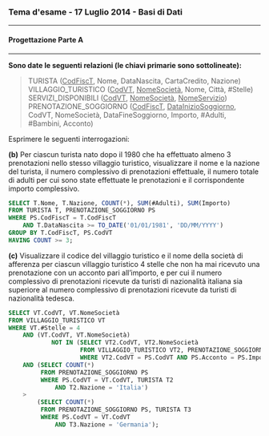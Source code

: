 ### Tema d'esame - 17 Luglio 2014 - Basi di Dati

---

#### Progettazione Parte A

----

**Sono date le seguenti relazioni (le chiavi primarie sono sottolineate):**

> TURISTA (<u>CodFiscT</u>, Nome, DataNascita, CartaCredito, Nazione)
> VILLAGGIO_TURISTICO (<u>CodVT</u>, <u>NomeSocietà</u>, Nome, Città, #Stelle)
> SERVIZI_DISPONIBILI (<u>CodVT</u>, <u>NomeSocietà</u>, <u>NomeServizio</u>)
> PRENOTAZIONE_SOGGIORNO (<u>CodFiscT</u>, <u>DataInizioSoggiorno</u>, CodVT, NomeSocietà, DataFineSoggiorno, Importo, #Adulti, #Bambini, Acconto)



Esprimere le seguenti interrogazioni:

**(b)** Per ciascun turista nato dopo il 1980 che ha effettuato almeno 3 prenotazioni nello stesso villaggio turistico, visualizzare il nome e la nazione del turista, il numero complessivo di prenotazioni effettuale, il numero totale di adulti per cui sono state effettuate le prenotazioni e il corrispondente importo complessivo.

``` sql
SELECT T.Nome, T.Nazione, COUNT(*), SUM(#Adulti), SUM(Importo)
FROM TURISTA T, PRENOTAZIONE_SOGGIORNO PS
WHERE PS.CodFiscT = T.CodFiscT
	AND T.DataNascita >= TO_DATE('01/01/1981', 'DD/MM/YYYY')
GROUP BY T.CodFiscT, PS.CodVT
HAVING COUNT >= 3;
```

**(c)** Visualizzare il codice del villaggio turistico e il nome della società di afferenza per ciascun villaggio turistico 4 stelle che non ha mai ricevuto una prenotazione con un acconto pari all’importo, e per cui il numero complessivo di prenotazioni ricevute da turisti di nazionalità italiana sia superiore al numero complessivo di prenotazioni ricevute da turisti di nazionalità tedesca.

``` sql
SELECT VT.CodVT, VT.NomeSocietà
FROM VILLAGGIO_TURISTICO VT
WHERE VT.#Stelle = 4
	AND (VT.CodVT, VT.NomeSocietà)
			NOT IN (SELECT VT2.CodVT, VT2.NomeSocietà
					FROM VILLAGGIO_TURISTICO VT2, PRENOTAZIONE_SOGGIORNO PS
					WHERE VT2.CodVT = PS.CodVT AND PS.Acconto = PS.Importo)
	AND (SELECT COUNT(*)
	     FROM PRENOTAZIONE_SOGGIORNO PS
	     WHERE PS.CodVT = VT.CodVT, TURISTA T2
		   	 AND T2.Nazione = 'Italia')
	>
		(SELECT COUNT(*)
		 FROM PRENOTAZIONE_SOGGIORNO PS, TURISTA T3
	     WHERE PS.CodVT = VT.CodVT
			 AND T3.Nazione = 'Germania');
```